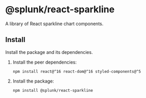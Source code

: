 # @splunk/react-sparkline

A library of React sparkline chart components.

## Install

Install the package and its dependencies.

1. Install the peer dependencies:
    ```
    npm install react@^16 react-dom@^16 styled-components@^5
    ```
2. Install the package:
    ```
    npm install @splunk/react-sparkline
    ```
